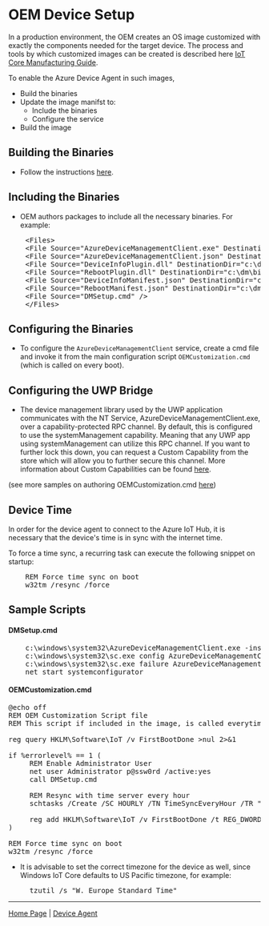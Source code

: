 # OEM Device Setup

In a production environment, the OEM creates an OS image customized with exactly the components needed for the target device. 
The process and tools by which customized images can be created is described here [IoT Core Manufacturing Guide](https://docs.microsoft.com/en-us/windows-hardware/manufacture/iot/iot-core-manufacturing-guide).

To enable the Azure Device Agent in such images, 

- Build the binaries
- Update the image manifst to:
    - Include the binaries
    - Configure the service
- Build the image

## Building the Binaries

- Follow the instructions [here](development-scenario/repo-build.md).

## Including the Binaries

- OEM authors packages to include all the necessary binaries. For example:

<pre>
    &lt;Files&gt;
    &lt;File Source="AzureDeviceManagementClient.exe" DestinationDir="c:\dm\bin" /&gt;
    &lt;File Source="AzureDeviceManagementClient.json" DestinationDir="c:\dm\bin" /&gt;
    &lt;File Source="DeviceInfoPlugin.dll" DestinationDir="c:\dm\bin" /&gt;
    &lt;File Source="RebootPlugin.dll" DestinationDir="c:\dm\bin" /&gt;
    &lt;File Source="DeviceInfoManifest.json" DestinationDir="c:\dm\manifests" /&gt;
    &lt;File Source="RebootManifest.json" DestinationDir="c:\dm\manifests" /&gt;
    &lt;File Source="DMSetup.cmd" /&gt;
    &lt;/Files&gt;
</pre>

## Configuring the Binaries

- To configure the `AzureDeviceManagementClient` service, create a cmd file and invoke it from the main configuration script `OEMCustomization.cmd` (which is called on every boot).

## Configuring the UWP Bridge

- The device management library used by the UWP application communicates with the NT Service, AzureDeviceManagementClient.exe, over a capability-protected RPC channel.  By default, this is configured to use the systemManagement 
capability.  Meaning that any UWP app using systemManagement can utilize this RPC channel.  If you want to further lock this down, you can request a Custom Capability from the store which 
will allow you to further secure this channel.  More information about Custom Capabilities can be found [here](https://github.com/Microsoft/Windows-universal-samples/tree/master/Samples/CustomCapability).

(see more samples on authoring OEMCustomization.cmd [here](https://github.com/ms-iot/iot-adk-addonkit/tree/master/Workspace/Source-arm/Products))

## Device Time

In order for the device agent to connect to the Azure IoT Hub, it is necessary that the device's time is in sync with the internet time.

To force a time sync, a recurring task can execute the following snippet on startup:

<pre>
    REM Force time sync on boot
	w32tm /resync /force
</pre>

## Sample Scripts

#### DMSetup.cmd

<pre>
    c:\windows\system32\AzureDeviceManagementClient.exe -install
    c:\windows\system32\sc.exe config AzureDeviceManagementClient start=auto
    c:\windows\system32\sc.exe failure AzureDeviceManagementClient reset= 0 actions= restart/0/restart/0/restart/0
    net start systemconfigurator
</pre>

#### OEMCustomization.cmd

<pre>
@echo off 
REM OEM Customization Script file 
REM This script if included in the image, is called everytime the system boots. 

reg query HKLM\Software\IoT /v FirstBootDone >nul 2>&1 

if %errorlevel% == 1 ( 
     REM Enable Administrator User 
     net user Administrator p@ssw0rd /active:yes 
     call DMSetup.cmd

     REM Resync with time server every hour	
     schtasks /Create /SC HOURLY /TN TimeSyncEveryHour /TR "w32tm /resync /force" /RU "SYSTEM"

     reg add HKLM\Software\IoT /v FirstBootDone /t REG_DWORD /d 1 /f >nul 2>&1 
) 

REM Force time sync on boot
w32tm /resync /force
</pre>

- It is advisable to set the correct timezone for the device as well, since Windows IoT Core defaults to US Pacific timezone, for example:

<pre>
     tzutil /s "W. Europe Standard Time"
</pre>

----

[Home Page](../../README.md) | [Device Agent](device-agent.md)
